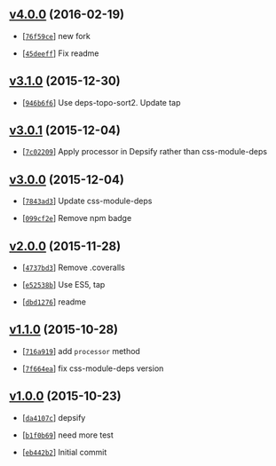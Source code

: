 <!-- d4f2b2e 1455872200000 -->

## [v4.0.0](https://github.com/reducejs/depsify/commit/d4f2b2e) (2016-02-19)

* [[`76f59ce`](https://github.com/reducejs/depsify/commit/76f59ce)] new fork

* [[`45deeff`](https://github.com/reducejs/depsify/commit/45deeff)] Fix readme

## [v3.1.0](https://github.com/reducejs/depsify/commit/113cde1) (2015-12-30)

* [[`946b6f6`](https://github.com/reducejs/depsify/commit/946b6f6)] Use deps-topo-sort2. Update tap

## [v3.0.1](https://github.com/reducejs/depsify/commit/05e1c67) (2015-12-04)

* [[`7c02209`](https://github.com/reducejs/depsify/commit/7c02209)] Apply processor in Depsify rather than css-module-deps

## [v3.0.0](https://github.com/reducejs/depsify/commit/2d15136) (2015-12-04)

* [[`7843ad3`](https://github.com/reducejs/depsify/commit/7843ad3)] Update css-module-deps

* [[`099cf2e`](https://github.com/reducejs/depsify/commit/099cf2e)] Remove npm badge

## [v2.0.0](https://github.com/reducejs/depsify/commit/e63d620) (2015-11-28)

* [[`4737bd3`](https://github.com/reducejs/depsify/commit/4737bd3)] Remove .coveralls

* [[`e52538b`](https://github.com/reducejs/depsify/commit/e52538b)] Use ES5, tap

* [[`dbd1276`](https://github.com/reducejs/depsify/commit/dbd1276)] readme

## [v1.1.0](https://github.com/reducejs/depsify/commit/46b7ab8) (2015-10-28)

* [[`716a919`](https://github.com/reducejs/depsify/commit/716a919)] add `processor` method

* [[`7f664ea`](https://github.com/reducejs/depsify/commit/7f664ea)] fix css-module-deps version

## [v1.0.0](https://github.com/reducejs/depsify/commit/e12341f) (2015-10-23)

* [[`da4107c`](https://github.com/reducejs/depsify/commit/da4107c)] depsify

* [[`b1f0b69`](https://github.com/reducejs/depsify/commit/b1f0b69)] need more test

* [[`eb442b2`](https://github.com/reducejs/depsify/commit/eb442b2)] Initial commit

